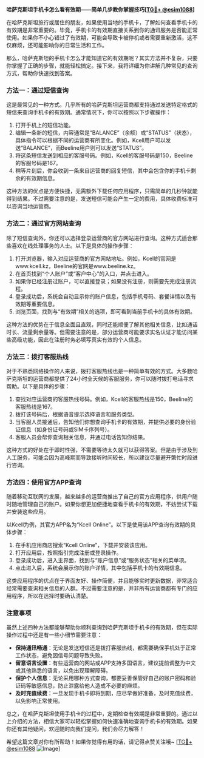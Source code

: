 **哈萨克斯坦手机卡怎么看有效期——简单几步教你掌握技巧[[TG💪+ @esim1088](https://t.me/s/esim1088)]**

在哈萨克斯坦旅行或居住的朋友，如果使用当地的手机卡，了解如何查看手机卡的有效期是非常重要的。毕竟，手机卡的有效期直接关系到你的通讯服务是否能正常使用。如果你不小心错过了有效期，可能会导致卡被停机或者需要重新激活，这不仅麻烦，还可能影响你的日常生活和工作。

那么，哈萨克斯坦的手机卡怎么才能知道它的有效期呢？其实方法并不复杂，只要你掌握了正确的步骤，就能轻松搞定。接下来，我将详细为你讲解几种常见的查询方式，帮助你快速找到答案。

### 方法一：通过短信查询

这是最常见的一种方式。几乎所有的哈萨克斯坦运营商都支持通过发送特定格式的短信来查询手机卡的有效期。通常情况下，你可以按照以下步骤操作：

1. 打开手机上的短信功能。
2. 编辑一条新的短信，内容通常是“BALANCE”（余额）或“STATUS”（状态），具体指令可以根据不同的运营商有所变化。例如，Kcell用户可以发送“BALANCE”，而Beeline用户则可以发送“STATUS”。
3. 将这条短信发送到相应的客服号码。例如，Kcell的客服号码是150，Beeline的客服号码是167。
4. 稍等片刻后，你会收到一条来自运营商的回复短信，其中会包含你的手机卡剩余的有效期信息。

这种方法的优点是方便快捷，无需额外下载任何应用程序，只需简单的几秒钟就能得到结果。不过需要注意的是，发送短信可能会产生一定的费用，具体收费标准可以咨询当地运营商。

### 方法二：通过官方网站查询

除了短信查询外，你还可以选择登录运营商的官方网站进行查询。这种方式适合那些喜欢在线处理事务的人士。以下是具体的操作步骤：

1. 打开浏览器，输入对应运营商的官方网站地址。例如，Kcell的官网是www.kcell.kz，Beeline的官网是www.beeline.kz。
2. 在首页找到“个人账户”或“客户中心”的入口，并点击进入。
3. 如果你已经注册过账户，可以直接登录；如果没有注册，则需要先完成注册流程。
4. 登录成功后，系统会自动显示你的账户信息，包括手机号码、套餐详情以及有效期等重要信息。
5. 浏览页面，找到与“有效期”相关的选项，即可看到当前手机卡的具体有效期。

这种方法的优势在于信息全面且直观，同时还能顺便了解其他相关信息，比如通话时长、流量剩余量等。但需要注意的是，部分运营商可能要求实名认证才能访问某些高级功能，因此在注册时务必填写真实有效的个人信息。

### 方法三：拨打客服热线

对于不熟悉网络操作的人来说，拨打客服热线也是一种简单有效的方式。大多数哈萨克斯坦的运营商都提供了24小时全天候的客服服务，你可以随时拨打电话寻求帮助。以下是具体的步骤：

1. 查找对应运营商的客服热线号码。例如，Kcell的客服热线是150，Beeline的客服热线是167。
2. 拨打该号码后，根据语音提示选择语言和服务类型。
3. 当客服人员接通后，告知他们你想查询手机卡的有效期，并提供必要的身份验证信息（如身份证号码或SIM卡序列号）。
4. 客服人员会帮你查询相关信息，并通过电话告知你结果。

这种方式的好处在于即时性强，不需要等待太久就可以获得答案。但是由于涉及到人工服务，可能会因为高峰期而导致接听时间较长，所以建议尽量避开繁忙时段进行咨询。

### 方法四：使用官方APP查询

随着移动互联网的发展，越来越多的运营商推出了自己的官方应用程序，供用户随时随地管理自己的账户。如果你想更加便捷地查看手机卡的有效期，不妨尝试下载并安装这些应用。

以Kcell为例，其官方APP名为“Kcell Online”。以下是使用该APP查询有效期的具体步骤：

1. 在手机应用商店搜索“Kcell Online”，下载并安装该应用。
2. 打开应用后，按照指引完成注册或登录操作。
3. 登录成功后，进入主界面，找到与“账户信息”或“服务状态”相关的菜单项。
4. 点击进入后，系统会展示你的账户详情，其中包括手机卡的有效期信息。

这类应用程序的优点在于界面友好、操作简便，并且能够实时更新数据，非常适合经常需要查询相关信息的人群。不过需要注意的是，并非所有运营商都有专门的应用程序，所以在选择时要确认清楚。

### 注意事项

虽然上述四种方法都能够帮助你顺利查询到哈萨克斯坦手机卡的有效期，但在实际操作过程中还是有一些小细节需要注意：

- **保持通讯畅通**：无论是发送短信还是拨打客服热线，都需要确保手机处于正常工作状态，避免因信号问题导致失败。
- **留意语言设置**：有些运营商的网站或APP支持多国语言，建议提前调整为中文或其他熟悉的语言，以免出现理解障碍。
- **保护个人信息**：无论采用哪种方式查询，都要妥善保管好自己的账户密码和验证码等敏感信息，防止泄露给他人造成不必要的麻烦。
- **及时充值续费**：一旦发现手机卡即将到期，应尽早做好准备，及时充值续费，以免影响正常使用。

总之，在哈萨克斯坦使用手机卡的过程中，定期检查有效期是非常重要的。通过以上介绍的方法，相信大家可以轻松掌握如何快速准确地查询手机卡的有效期。如果你还有其他疑问，欢迎随时向我们提问，我们会尽力解答！

希望这篇文章对你有所帮助！如果你觉得有用的话，请记得点赞关注哦~ [[TG💪+ @esim1088](https://t.me/s/esim1088) ![Image](https://i.postimg.cc/4NQfJmqS/Snipaste-2025-05-13-00-14-12.png)]